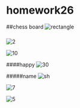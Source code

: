 # homework26
##chess board
![rectangle](https://github.com/shady2022/homework26/assets/88148144/234da447-18cf-4a9b-a80f-3f2bd6cb9527)

###
![2](https://github.com/shady2022/homework26/assets/88148144/219a26a2-614e-49f2-a102-ed6fafe6541e)

![10](https://github.com/shady2022/homework26/assets/88148144/2e7a02a1-f16b-4b8c-9570-61275bfc2ccd)


####happy
![30](https://github.com/shady2022/homework26/assets/88148144/73cb84da-9fe9-4a73-a54b-37685a7cd992)

#####name
![sh](https://github.com/shady2022/homework26/assets/88148144/0fd23cec-2a29-4d32-a8d3-1e29e34ce2b0)

![7](https://github.com/shady2022/homework26/assets/88148144/bc327d11-3cb5-44dc-af85-03a88baa569b)

![5](https://github.com/shady2022/homework26/assets/88148144/23c19678-54b7-4b62-bd2a-627188a730f3)
